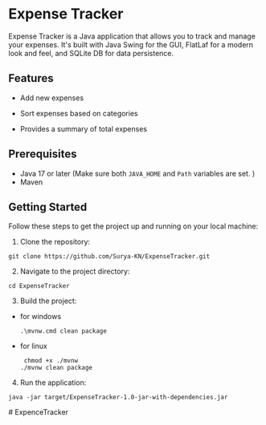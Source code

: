# Expense Tracker

Expense Tracker is a Java application that allows you to track and manage your expenses. It's built with Java Swing for the GUI, FlatLaf for a modern look and feel, and SQLite DB for data persistence.


## Features

- Add new expenses




- Sort expenses based on categories
- Provides a summary of total expenses

## Prerequisites

- Java 17 or later (Make sure both `JAVA_HOME` and `Path` variables are set. )
- Maven

## Getting Started

Follow these steps to get the project up and running on your local machine:

1. Clone the repository:
```
git clone https://github.com/Surya-KN/ExpenseTracker.git
```
2. Navigate to the project directory:
```
cd ExpenseTracker
```
3. Build the project:
- for windows
  ```
  .\mvnw.cmd clean package
  ```
- for linux
  ```
   chmod +x ./mvnw
  ./mvnw clean package
  ```
4. Run the application:
```
java -jar target/ExpenseTracker-1.0-jar-with-dependencies.jar
```

#   E x p e n c e T r a c k e r 
 
 